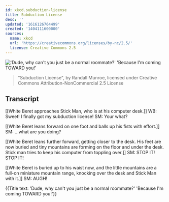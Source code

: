 ```yaml
---
id: xkcd.subduction-license
title: Subduction License
desc: ''
updated: '1616126764499'
created: '1404111600000'
sources:
  name: xkcd
  url: 'https://creativecommons.org/licenses/by-nc/2.5/'
  license: Creative Commons 2.5
---
```

!['Dude, why can't you just be a normal roommate?' 'Because I'm coming TOWARD you!'](https://imgs.xkcd.com/comics/subduction_license.png)
> "Subduction License", by Randall Munroe, licensed under Creative Commons Attribution-NonCommercial 2.5 License

## Transcript
[[White Beret approaches Stick Man, who is at his computer desk.]]
WB: Sweet! I finally got my subduction license!
SM: Your what?

[[White Beret leans forward on one foot and balls up his fists with effort.]]
SM: ...what are you doing?

[[White Beret leans further forward, getting closer to the desk. His feet are now buried and tiny mountains are forming on the floor and under the desk. Stick man tries to keep his computer from toppling over.]]
SM: STOP IT! STOP IT!

[[White Beret is buried up to his waist now, and the little mountains are a full-on miniature mountain range, knocking over the desk and Stick Man with it.]]
SM: AUGH!

{{Title text: 'Dude, why can't you just be a normal roommate?' 'Because I'm coming TOWARD you!'}}
